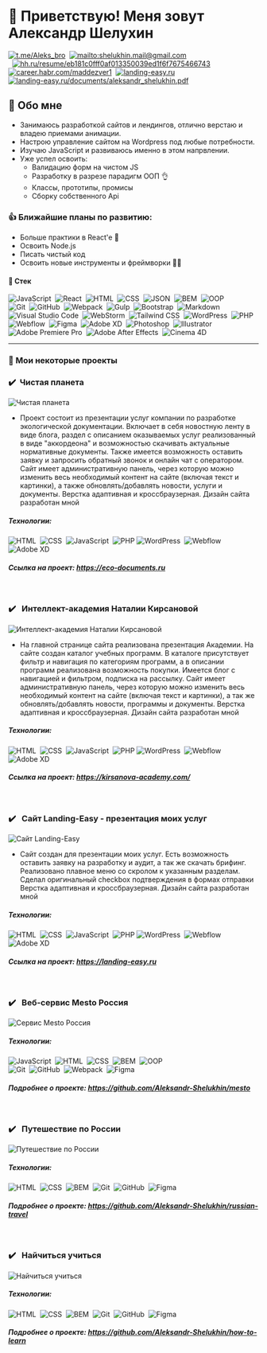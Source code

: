 # 🖖&nbsp;Приветствую! Меня зовут Александр Шелухин

[![t.me/Aleks_bro](https://landing-easy.ru/images/telegram-icon.svg)](https://t.me/Aleks_bro)&nbsp;
[![mailto:shelukhin.mail@gmail.com](https://landing-easy.ru/images/email-icon.svg)](mailto:shelukhin.mail@gmail.com)\
&nbsp;
[![hh.ru/resume/eb181c0fff0af013350039ed1f6f7675466743](https://landing-easy.ru/images/head_hunter_icon.svg)](https://hh.ru/resume/eb181c0fff0af013350039ed1f6f7675466743)&nbsp;
[![career.habr.com/maddezver1](https://landing-easy.ru/images/carer-habr_icon.svg)](https://career.habr.com/maddezver1)&nbsp;
[![landing-easy.ru](https://landing-easy.ru/images/web_site_icon.svg)](https://landing-easy.ru/)&nbsp;
[![landing-easy.ru/documents/aleksandr_shelukhin.pdf](https://landing-easy.ru/images/my-cv-icon.svg)](https://landing-easy.ru/documents/Aleksandr_Shelukhin.pdf)



## 🤗 Обо мне
* Занимаюсь разработкой сайтов и лендингов, отлично верстаю и владею приемами анимации.
* Настрою управление сайтом на Wordpress под любые потребности.
* Изучаю JavaScript и развиваюсь именно в этом напрвлении. 
* Уже успел освоить:
    - Валидацию форм на чистом JS
    - Разработку в разрезе парадигм ООП 👌
    - Классы, прототипы, промисы
    - Сборку собственного Api



 ### 👍 Ближайшие планы по развитию:
* Больше практики в React'e 🚀
* Освоить Node.js
* Писать чистый код
* Освоить новые инструменты и фреймворки 🧙‍♂️

 #### 🔧 Стек
![JavaScript](https://img.shields.io/badge/-JavaScript-05122A?style=flat&logo=javascript)&nbsp;
![React](https://img.shields.io/badge/-React-05122A?style=flat&logo=react)&nbsp;
![HTML](https://img.shields.io/badge/-HTML-05122A?style=flat&logo=HTML5)&nbsp;
![CSS](https://img.shields.io/badge/-CSS-05122A?style=flat&logo=CSS3&logoColor=1572B6)&nbsp;
![JSON](https://img.shields.io/badge/-JSON-05122A?style=flat&logo=JSON)&nbsp;
![BEM](https://img.shields.io/badge/-BEM-05122A?style=flat&logo=BEM)&nbsp;
![OOP](https://img.shields.io/badge/-ООП-05122A?style=flat&logo=StackShare&logoColor=green)\
![Git](https://img.shields.io/badge/-Git-05122A?style=flat&logo=git)&nbsp;
![GitHub](https://img.shields.io/badge/-GitHub-05122A?style=flat&logo=github)&nbsp;
![Webpack](https://img.shields.io/badge/-Webpack-05122A?style=flat&logo=Webpack)&nbsp;
![Gulp](https://img.shields.io/badge/-Gulp-05122A?style=flat&logo=gulp)&nbsp;
![Bootstrap](https://img.shields.io/badge/-Bootstrap-05122A?style=flat&logo=bootstrap)&nbsp;
![Markdown](https://img.shields.io/badge/-Markdown-05122A?style=flat&logo=markdown)\
![Visual Studio Code](https://img.shields.io/badge/-Visual%20Studio%20Code-05122A?style=flat&logo=visual-studio-code&logoColor=007ACC)&nbsp;
![WebStorm](https://img.shields.io/badge/-WebStorm-05122A?style=flat&logo=WebStorm&logoColor=05CE78)&nbsp;
![Tailwind CSS](https://img.shields.io/badge/-Tailwind_CSS-05122A?style=flat&logo=TailwindCSS)&nbsp;
![WordPress](https://img.shields.io/badge/-WordPress-05122A?style=flat&logo=WordPress)&nbsp;
![PHP](https://img.shields.io/badge/-PHP-05122A?style=flat&logo=PHP)\
![Webflow](https://img.shields.io/badge/-Webflow-05122A?style=flat&logo=Webflow)&nbsp;
![Figma](https://img.shields.io/badge/-Figma-05122A?style=flat&logo=Figma)&nbsp;
![Adobe XD](https://img.shields.io/badge/-XD-05122A?style=flat&logo=Adobe-XD)&nbsp;
![Photoshop](https://img.shields.io/badge/-Photoshop-05122A?style=flat&logo=adobe-photoshop)&nbsp;
![Illustrator](https://img.shields.io/badge/-Illustrator-05122A?style=flat&logo=adobe-illustrator)\
![Adobe Premiere Pro](https://img.shields.io/badge/-Premiere_Pro-05122A?style=flat&logo=Adobe-Premiere-Pro)&nbsp;
![Adobe After Effects](https://img.shields.io/badge/-After_Effects-05122A?style=flat&logo=Adobe-After-Effects&logoColor=512BD4)&nbsp;
![Cinema 4D](https://img.shields.io/badge/-Cinema_4D-05122A?style=flat&logo=Cinema-4D&logoColor=007ACC)&nbsp;

***
### 📌 Мои некоторые проекты
### ✔️ &nbsp;**Чистая планета** 
![Чистая планета](./assets/eco_main.jpg)
* Проект состоит из презентации услуг компании по разработке экологической документации. 
Включает в себя новостную ленту в виде блога, раздел с описанием оказываемых услуг реализованный в виде "аккордеона" и возможностью скачивать актуальные нормативные документы. Также имеется возможность оставить заявку и запросить обратный звонок и онлайн чат с оператором. 
Сайт имеет административную панель, через которую можно изменить весь необходимый контент на сайте (включая текст и картинки), 
а также обновлять/добавлять новости, услуги и документы.
Верстка адаптивная и кроссбраузерная. Дизайн сайта разработан мной

##### Технологии: 
![HTML](https://img.shields.io/badge/-HTML-05122A?style=flat&logo=HTML5)&nbsp;
![CSS](https://img.shields.io/badge/-CSS-05122A?style=flat&logo=CSS3&logoColor=1572B6)&nbsp;
![JavaScript](https://img.shields.io/badge/-JavaScript-05122A?style=flat&logo=javascript)&nbsp;
![PHP](https://img.shields.io/badge/-PHP-05122A?style=flat&logo=PHP)
![WordPress](https://img.shields.io/badge/-WordPress-05122A?style=flat&logo=WordPress)&nbsp;
![Webflow](https://img.shields.io/badge/-Webflow-05122A?style=flat&logo=Webflow)&nbsp;
![Adobe XD](https://img.shields.io/badge/-XD-05122A?style=flat&logo=Adobe-XD)&nbsp;

##### Ссылка на проект: https://eco-documents.ru
  &nbsp;
 

### ✔️ &nbsp; **Интеллект-академия Наталии Кирсановой** 
![Интеллект-академия Наталии Кирсановой](./assets/kirs_main.jpg)
* На главной странице сайта реализована презентация Академии. На сайте создан каталог учебных программ. В каталоге присутствует фильтр и навигация по категориям программ, а в описании программ реализована возможность покупки. Имеется блог с навигацией и фильтром, подписка на рассылку. Сайт имеет административную панель, через которую можно изменить весь необходимый контент на сайте (включая текст и картинки), а так же обновлять/добавлять новости, программы и документы.
Верстка адаптивная и кроссбраузерная. Дизайн сайта разработан мной

##### Технологии: 
![HTML](https://img.shields.io/badge/-HTML-05122A?style=flat&logo=HTML5)&nbsp;
![CSS](https://img.shields.io/badge/-CSS-05122A?style=flat&logo=CSS3&logoColor=1572B6)&nbsp;
![JavaScript](https://img.shields.io/badge/-JavaScript-05122A?style=flat&logo=javascript)&nbsp;
![PHP](https://img.shields.io/badge/-PHP-05122A?style=flat&logo=PHP)
![WordPress](https://img.shields.io/badge/-WordPress-05122A?style=flat&logo=WordPress)&nbsp;
![Webflow](https://img.shields.io/badge/-Webflow-05122A?style=flat&logo=Webflow)&nbsp;
![Adobe XD](https://img.shields.io/badge/-XD-05122A?style=flat&logo=Adobe-XD)&nbsp;

##### Ссылка на проект: https://kirsanova-academy.com/
  &nbsp;

### ✔️ &nbsp; **Сайт Landing-Easy - презентация моих услуг** 
![Сайт Landing-Easy](./assets/le_main.jpg)
* Сайт создан для презентации моих услуг. Есть возможность оставить заявку на разработку и аудит, а так же скачать брифинг. 
Реализовано плавное меню со скролом к указанным разделам. Сделал оригинальный checkbox подтверждения в формах отправки
Верстка адаптивная и кроссбраузерная. Дизайн сайта разработан мной

##### Технологии: 
![HTML](https://img.shields.io/badge/-HTML-05122A?style=flat&logo=HTML5)&nbsp;
![CSS](https://img.shields.io/badge/-CSS-05122A?style=flat&logo=CSS3&logoColor=1572B6)&nbsp;
![JavaScript](https://img.shields.io/badge/-JavaScript-05122A?style=flat&logo=javascript)&nbsp;
![PHP](https://img.shields.io/badge/-PHP-05122A?style=flat&logo=PHP)
![WordPress](https://img.shields.io/badge/-WordPress-05122A?style=flat&logo=WordPress)&nbsp;
![Webflow](https://img.shields.io/badge/-Webflow-05122A?style=flat&logo=Webflow)&nbsp;
![Adobe XD](https://img.shields.io/badge/-XD-05122A?style=flat&logo=Adobe-XD)&nbsp;

##### Ссылка на проект: https://landing-easy.ru
  &nbsp;

### ✔️ &nbsp; **Веб-сервис Mesto Россия** 
![Сервис Mesto Россия](./assets/mesto.jpg)

##### Технологии: 
![JavaScript](https://img.shields.io/badge/-JavaScript-05122A?style=flat&logo=javascript)&nbsp;
![HTML](https://img.shields.io/badge/-HTML-05122A?style=flat&logo=HTML5)&nbsp;
![CSS](https://img.shields.io/badge/-CSS-05122A?style=flat&logo=CSS3&logoColor=1572B6)&nbsp;
![BEM](https://img.shields.io/badge/-BEM-05122A?style=flat&logo=BEM)&nbsp;
![OOP](https://img.shields.io/badge/-ООП-05122A?style=flat&logo=StackShare&logoColor=green)\
![Git](https://img.shields.io/badge/-Git-05122A?style=flat&logo=git)&nbsp;
![GitHub](https://img.shields.io/badge/-GitHub-05122A?style=flat&logo=github)&nbsp;
![Webpack](https://img.shields.io/badge/-Webpack-05122A?style=flat&logo=Webpack)&nbsp;
![Figma](https://img.shields.io/badge/-Figma-05122A?style=flat&logo=Figma)&nbsp;

##### Подробнее о проекте: https://github.com/Aleksandr-Shelukhin/mesto
  &nbsp;

### ✔️ &nbsp; **Путешествие по России** 
![Путешествие по России](./assets/ru-travel_main.jpg)

##### Технологии: 
![HTML](https://img.shields.io/badge/-HTML-05122A?style=flat&logo=HTML5)&nbsp;
![CSS](https://img.shields.io/badge/-CSS-05122A?style=flat&logo=CSS3&logoColor=1572B6)&nbsp;
![BEM](https://img.shields.io/badge/-BEM-05122A?style=flat&logo=BEM)&nbsp;
![Git](https://img.shields.io/badge/-Git-05122A?style=flat&logo=git)&nbsp;
![GitHub](https://img.shields.io/badge/-GitHub-05122A?style=flat&logo=github)&nbsp;
![Figma](https://img.shields.io/badge/-Figma-05122A?style=flat&logo=Figma)&nbsp;

##### Подробнее о проекте: https://github.com/Aleksandr-Shelukhin/russian-travel
  &nbsp;

### ✔️ &nbsp; **Найчиться учиться** 
![Найчиться учиться](./assets/how-to_main.jpg)

##### Технологии: 
![HTML](https://img.shields.io/badge/-HTML-05122A?style=flat&logo=HTML5)&nbsp;
![CSS](https://img.shields.io/badge/-CSS-05122A?style=flat&logo=CSS3&logoColor=1572B6)&nbsp;
![BEM](https://img.shields.io/badge/-BEM-05122A?style=flat&logo=BEM)&nbsp;
![Git](https://img.shields.io/badge/-Git-05122A?style=flat&logo=git)&nbsp;
![GitHub](https://img.shields.io/badge/-GitHub-05122A?style=flat&logo=github)&nbsp;
![Figma](https://img.shields.io/badge/-Figma-05122A?style=flat&logo=Figma)&nbsp;

##### Подробнее о проекте: https://github.com/Aleksandr-Shelukhin/how-to-learn
  &nbsp;